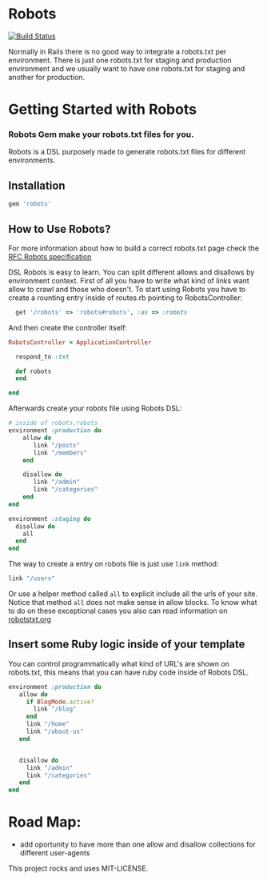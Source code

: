 # Robots
[![Build Status](https://travis-ci.org/runtimerevolution/robots.png?branch=master)](https://travis-ci.org/runtimerevolution/robots)

Normally in Rails there is no good way to integrate a robots.txt per environment.
There is just one robots.txt for staging and production environment and we usually
want to have one robots.txt for staging and another for production.

# Getting Started with Robots

### Robots Gem make your robots.txt files for you.

Robots is a DSL purposely made to generate robots.txt files for different environments.

## Installation
```sh
gem 'robots'
```

## How to Use Robots?
For more information about how to build a correct robots.txt page check the [RFC Robots specification](http://www.robotstxt.org/norobots-rfc.txt)

DSL Robots is easy to learn. You can split different allows and disallows by environment context.
First of all you have to write what kind of links want allow to crawl and those who doesn't.
To start using Robots you have to create a rounting entry inside of routes.rb pointing to RobotsController:
```ruby
  get '/robots' => 'robots#robots', :as => :robots
```
And then create the controller itself:

```ruby
RobotsController < ApplicationController

  respond_to :txt

  def robots
  end

end
```
Afterwards create your robots file using Robots DSL:

```ruby
# inside of robots.robots
environment :production do
    allow do
       link "/posts"
       link "/members"
    end

    disallow do
       link "/admin"
       link "/categories"
    end
end

environment :staging do
  disallow do
    all
  end
end
```
The way to create a entry on robots file is just use `link` method:

```ruby
link "/users"
```
Or use a helper method called `all` to explicit include all the urls of your site.
Notice that method `all` does not make sense in allow blocks. To know what to do
on these exceptional cases you also can read information on [robotstxt.org](http://www.robotstxt.org/)

## Insert some Ruby logic inside of your template
You can control programmatically what kind of URL's are shown
on robots.txt, this means that you can have ruby code inside of Robots DSL.

```ruby
environment :production do
   allow do
     if BlogMode.active?
       link "/blog"
     end
     link "/home"
     link "/about-us"
   end


   disallow do
     link "/admin"
     link "/categories"
   end
end
```
# Road Map:
- add oportunity to have more than one allow and disallow collections for different user-agents

This project rocks and uses MIT-LICENSE.
